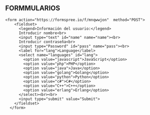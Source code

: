 <!DOCTYPE html>
<html lang="en">
<head>
    <meta charset="UTF-8">
    <meta http-equiv="X-UA-Compatible" content="IE=edge">
    <meta name="viewport" content="width=device-width, initial-scale=1.0">
    <title>Document</title>
</head>
<body>
    <h2>FORMMULARIOS</h2>

    <form action="https://formspree.io/f/mnqwwjon"  method="POST">
        <fieldset>
          <legend>Información del usuario:</legend>
          Introducir nombre<br>
          <input type="text" id="name" name="name"><br>
          Introducir contraseña<br>
          <input type="Password" id="pass" name="pass"><br>
          <label for="lang">Language</label>
          <select name="languages" id="lang">
            <option value="javascript">JavaScript</option>
            <option value="php">PHP</option>
            <option value="java">Java</option>
            <option value="golang">Golang</option>
            <option value="python">Python</option>
            <option value="c#">C#</option>
            <option value="C++">C++</option>
            <option value="erlang">Erlang</option>
          </select><br><br>
          <input type="submit" value="Submit">
        </fieldset>
      </form> 

</body>
</html>

